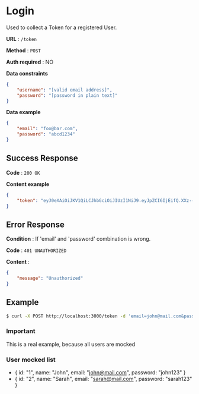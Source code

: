 # Login

Used to collect a Token for a registered User.

**URL** : `/token`

**Method** : `POST`

**Auth required** : NO

**Data constraints**

```json
{
    "username": "[valid email address]",
    "password": "[password in plain text]"
}
```

**Data example**

```json
{
    "email": "foo@bar.com",
    "password": "abcd1234"
}
```

## Success Response

**Code** : `200 OK`

**Content example**

```json
{
    "token": "eyJ0eXAiOiJKV1QiLCJhbGciOiJIUzI1NiJ9.eyJpZCI6IjEifQ.XXz--LjIepejxvconULjb_VuprHiQ2lu6SeXQJRi2Ns"
}
```

## Error Response

**Condition** : If 'email' and 'password' combination is wrong.

**Code** : `401 UNAUTHORIZED`

**Content** :

```json
{
    "message": "Unauthorized"
}
```

## Example
```bash
$ curl -X POST http://localhost:3000/token -d 'email=john@mail.com&password=john123'
```
### Important

This is a real example, because all users are mocked

### User mocked list
* { id: "1", name: "John", email: "john@mail.com", password: "john123" }
* { id: "2", name: "Sarah", email: "sarah@mail.com", password: "sarah123" }
